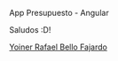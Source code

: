 App Presupuesto - Angular

Saludos :D!

[Yoiner Rafael Bello Fajardo](https://www.linkedin.com/in/yoinerbello/)
